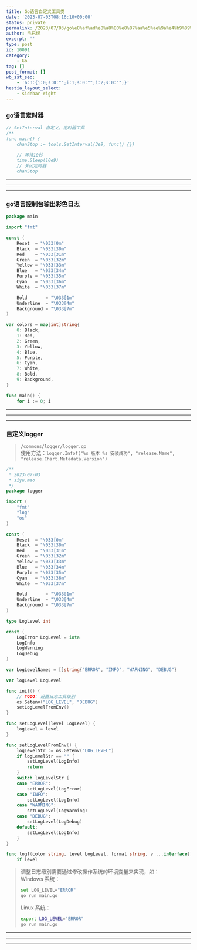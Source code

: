 ```yaml
---
title: Go语言自定义工具类
date: '2023-07-03T08:16:10+00:00'
status: private
permalink: /2023/07/03/go%e8%af%ad%e8%a8%80%e8%87%aa%e5%ae%9a%e4%b9%89%e5%b7%a5%e5%85%b7%e7%b1%bb
author: 毛巳煜
excerpt: ''
type: post
id: 10091
category:
    - Go
tag: []
post_format: []
wb_sst_seo:
    - 'a:3:{i:0;s:0:"";i:1;s:0:"";i:2;s:0:"";}'
hestia_layout_select:
    - sidebar-right
---
```

### go语言定时器

```go
// SetInterval 自定义，定时器工具
/**
func main() {
    chanStop := tools.SetInterval(3e9, func() {})

    // 等待10秒
    time.Sleep(10e9)
    // 关闭定时器
    chanStop 
```

- - - - - -

- - - - - -

- - - - - -

### **go语言控制台输出彩色日志**

```go
package main

import "fmt"

const (
    Reset  = "\033[0m"
    Black  = "\033[30m"
    Red    = "\033[31m"
    Green  = "\033[32m"
    Yellow = "\033[33m"
    Blue   = "\033[34m"
    Purple = "\033[35m"
    Cyan   = "\033[36m"
    White  = "\033[37m"

    Bold       = "\033[1m"
    Underline  = "\033[4m"
    Background = "\033[7m"
)

var colors = map[int]string{
    0: Black,
    1: Red,
    2: Green,
    3: Yellow,
    4: Blue,
    5: Purple,
    6: Cyan,
    7: White,
    8: Bold,
    9: Background,
}

func main() {
    for i := 0; i 
```

- - - - - -

- - - - - -

- - - - - -

### 自定义logger

> `/commons/logger/logger.go`  
>  使用方法：`logger.Infof("%s 版本 %s 安装成功", "release.Name", "release.Chart.Metadata.Version")`

```go
/**
 * 2023-07-03
 * siyu.mao
 */
package logger

import (
    "fmt"
    "log"
    "os"
)

const (
    Reset  = "\033[0m"
    Black  = "\033[30m"
    Red    = "\033[31m"
    Green  = "\033[32m"
    Yellow = "\033[33m"
    Blue   = "\033[34m"
    Purple = "\033[35m"
    Cyan   = "\033[36m"
    White  = "\033[37m"

    Bold       = "\033[1m"
    Underline  = "\033[4m"
    Background = "\033[7m"
)

type LogLevel int

const (
    LogError LogLevel = iota
    LogInfo
    LogWarning
    LogDebug
)

var LogLevelNames = []string{"ERROR", "INFO", "WARNING", "DEBUG"}

var logLevel LogLevel

func init() {
    // TODO: 设置日志工具级别
    os.Setenv("LOG_LEVEL", "DEBUG")
    setLogLevelFromEnv()
}

func setLogLevel(level LogLevel) {
    logLevel = level
}

func setLogLevelFromEnv() {
    logLevelStr := os.Getenv("LOG_LEVEL")
    if logLevelStr == "" {
        setLogLevel(LogInfo)
        return
    }
    switch logLevelStr {
    case "ERROR":
        setLogLevel(LogError)
    case "INFO":
        setLogLevel(LogInfo)
    case "WARNING":
        setLogLevel(LogWarning)
    case "DEBUG":
        setLogLevel(LogDebug)
    default:
        setLogLevel(LogInfo)
    }
}

func logf(color string, level LogLevel, format string, v ...interface{}) {
    if level 
```

> 调整日志级别需要通过修改操作系统的环境变量来实现，如：  
>  Windows 系统：
> 
> ```bash
> set LOG_LEVEL="ERROR"
> go run main.go
> 
> ```
> 
>  Linux 系统：
> 
> ```bash
> export LOG_LEVEL="ERROR"
> go run main.go
> 
> ```

- - - - - -

- - - - - -

- - - - - -